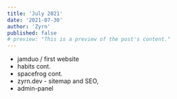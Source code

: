 ```yaml
---
title: 'July 2021'
date: '2021-07-30'
author: 'Zyrn'
published: false
# preview: "This is a preview of the post's content."
---
```


- jamduo / first website
- habits cont.
- spacefrog cont.
- zyrn.dev - sitemap and SEO,
- admin-panel